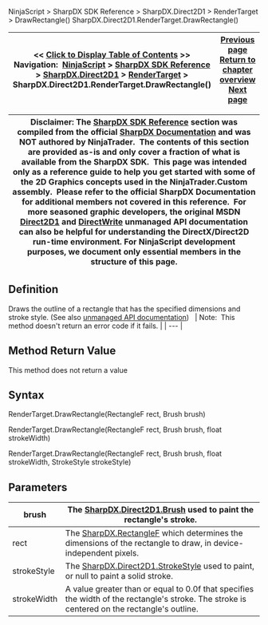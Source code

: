 ﻿
NinjaScript > SharpDX SDK Reference > SharpDX.Direct2D1 > RenderTarget > DrawRectangle()
SharpDX.Direct2D1.RenderTarget.DrawRectangle()

| << [Click to Display Table of Contents](sharpdx_direct2d1_rendertarget_drawrectangle.md) >> **Navigation:**     [NinjaScript](ninjascript-1.md) > [SharpDX SDK Reference](sharpdx_sdk_reference-1.md) > [SharpDX.Direct2D1](sharpdx_direct2d1-1.md) > [RenderTarget](sharpdx_direct2d1_rendertarget-1.md) > SharpDX.Direct2D1.RenderTarget.DrawRectangle() | [Previous page](sharpdx_direct2d1_rendertarget_drawline-1.md) [Return to chapter overview](sharpdx_direct2d1_rendertarget-1.md) [Next page](sharpdx_direct2d1_rendertarget_drawtext-1.md) |
| --- | --- |

| Disclaimer: The [SharpDX SDK Reference](sharpdx_sdk_reference-1.md) section was compiled from the official [SharpDX Documentation](http://sharpdx.org/) and was NOT authored by NinjaTrader.  The contents of this section are provided as-is and only cover a fraction of what is available from the SharpDX SDK.  This page was intended only as a reference guide to help you get started with some of the 2D Graphics concepts used in the NinjaTrader.Custom assembly.  Please refer to the official SharpDX Documentation for additional members not covered in this reference.  For more seasoned graphic developers, the original MSDN [Direct2D1](https://msdn.microsoft.com/en-us/library/windows/desktop/dd370990.aspx) and [DirectWrite](https://msdn.microsoft.com/en-us/library/windows/desktop/dd368038.aspx) unmanaged API documentation can also be helpful for understanding the DirectX/Direct2D run-time environment. For NinjaScript development purposes, we document only essential members in the structure of this page. |
| --- |

## Definition
Draws the outline of a rectangle that has the specified dimensions and stroke style.
(See also [unmanaged API documentation](http://msdn.microsoft.com/en-us/library/dd371902.aspx))
 
| Note:  This method doesn't return an error code if it fails. |
| --- |

## Method Return Value
This method does not return a value
 
## Syntax
RenderTarget.DrawRectangle(RectangleF rect, Brush brush)  

RenderTarget.DrawRectangle(RectangleF rect, Brush brush, float strokeWidth)  

RenderTarget.DrawRectangle(RectangleF rect, Brush brush, float strokeWidth, StrokeStyle strokeStyle)
## Parameters
| brush | The [SharpDX.Direct2D1.Brush](sharpdx_direct2d1_brush-1.md) used to paint the rectangle's stroke. |
| --- | --- |
| rect | The [SharpDX.RectangleF](sharpdx_rectanglef-1.md) which determines the dimensions of the rectangle to draw, in device-independent pixels. |
| strokeStyle | The [SharpDX.Direct2D1.StrokeStyle](sharpdx_direct2d1_strokestyle-1.md) used to paint, or null to paint a solid stroke. |
| strokeWidth | A value greater than or equal to 0.0f that specifies the width of the rectangle's stroke. The stroke is centered on the rectangle's outline. |


